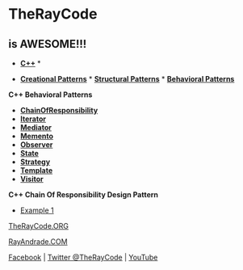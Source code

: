 # TheRayCode
## is AWESOME!!!

* **[C++](../README.md)** * 

* **[Creational Patterns](../../Creational/README.md)** * **[Structural Patterns](../../Structural/README.md)** * **[Behavioral Patterns](../README.md)**

**C++ Behavioral Patterns**

* **[ChainOfResponsibility](./README.md)**
* **[Iterator](../../Iterator/README.md)**
* **[Mediator](../../Mediator/README.md)**
* **[Memento](../../Memento/README.md)**
* **[Observer](../../Observer/README.md)**
* **[State](../../State/README.md)**
* **[Strategy](../../Strategy/README.md)**
* **[Template](../../Template/README.md)**
* **[Visitor](../../Visitor/README.md)**

**C++ Chain Of Responsibility Design Pattern**

 * [Example 1](https://github.com/RayAndrade/TheRayCode/tree/main/CPP/Behavioral/ChainOfResponsibility/COR1/README.md)

[TheRayCode.ORG](https://www.TheRayCode.ORG)

[RayAndrade.COM](https://www.RayAndrade.com)

[Facebook](https://www.facebook.com/TheRayCode/) | [Twitter @TheRayCode](https://www.twitter.com/TheRayCode/) | [YouTube](https://www.youtube.com/AndradeRay/)

